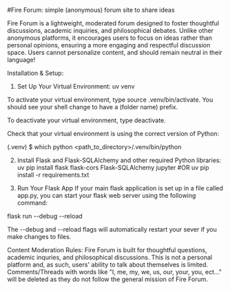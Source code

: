 #Fire Forum: simple (anonymous) forum site to share ideas 

Fire Forum is a lightweight, moderated forum designed to foster thoughtful discussions, academic inquiries, and philosophical debates. Unlike other anonymous platforms, it encourages users to focus on ideas rather than personal opinions, ensuring a more engaging and respectful discussion space. Users cannot
personalize content, and should remain neutral in their language!

Installation & Setup:

1. Set Up Your Virtual Environment: uv venv 

To activate your virtual environment, type source .venv/bin/activate. You should see your shell change to have a (folder name) prefix.

To deactivate your virtual environment, type deactivate.

Check that your virtual environment is using the correct version of Python:

(.venv) $ which python
<path_to_directory>/.venv/bin/python

2. Install Flask and Flask-SQLAlchemy and other required Python libraries:
uv pip install flask flask-cors Flask-SQLAlchemy jupyter
#OR 
uv pip install -r requirements.txt

3. Run Your Flask App
If your main flask application is set up in a file called app.py, you can start your flask web server using the following command:

flask run --debug --reload

The --debug and --reload flags will automatically restart your sever if you make changes to files.

Content Moderation Rules:
Fire Forum is built for thoughtful questions, academic inquries, and philosophical discussions.
This is not a personal platform and, as such, users' ability to talk about
themselves is limited. Comments/Threads with words like "I, me, my, we, us, our, your, you, ect..." 
will be deleted as they do not follow the general mission of Fire Forum.

